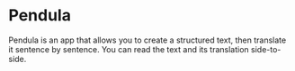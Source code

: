 # Pendula

Pendula is an app that allows you to create a structured text, then translate it sentence by sentence. You can read the text and its translation side-to-side.
